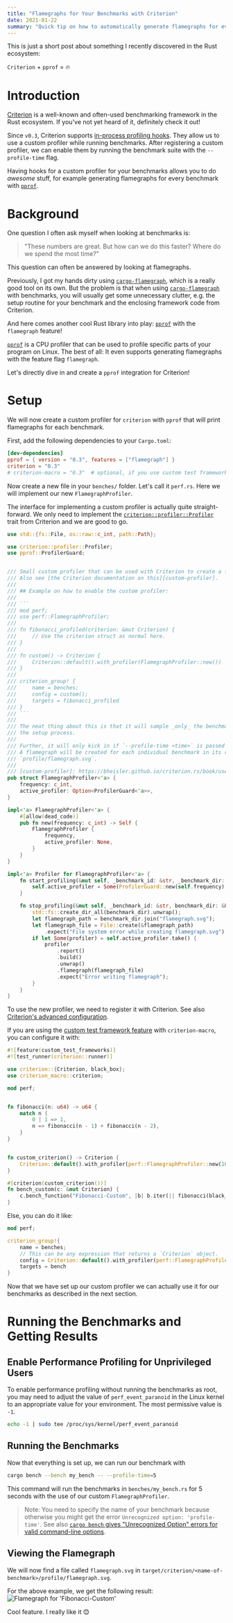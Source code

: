 ```yaml
---
title: "Flamegraphs for Your Benchmarks with Criterion"
date: 2021-01-22
summary: "Quick tip on how to automatically generate flamegraphs for every Criterion benchmark with pprof and in-process profiling hooks."
---
```


This is just a short post about something I recently discovered in the Rust ecosystem:

`Criterion` + `pprof` = 🔥


# Introduction

[Criterion][criterion] is a well-known and often-used benchmarking framework in the Rust ecosystem.
If you've not yet heard of it, definitely check it out!

Since `v0.3`, Criterion supports [in-process profiling hooks][profiling-hooks].
They allow us to use a custom profiler while running benchmarks.
After registering a custom profiler, we can enable them by running the benchmark suite with the `--profile-time` flag.

Having hooks for a custom profiler for your benchmarks allows you to do _awesome_ stuff, for example generating flamegraphs for every benchmark with [`pprof`][pprof].


# Background

One question I often ask myself when looking at benchmarks is:

> "These numbers are great. But how can we do this faster? Where do we spend the most time?"

This question can often be answered by looking at flamegraphs.

Previously, I got my hands dirty using [`cargo-flamegraph`][cargo-flamegraph], which is a really good tool on its own.
But the problem is that when using [`cargo-flamegraph`][cargo-flamegraph] with benchmarks, you will usually get some unnecessary clutter, e.g. the setup routine for your benchmark and the enclosing framework code from Criterion.

And here comes another cool Rust library into play: [`pprof`][pprof] with the `flamegraph` feature!

[`pprof`][pprof] is a CPU profiler that can be used to profile specific parts of your program on Linux.
The best of all: It even supports generating flamegraphs with the feature flag `flamegraph`.


Let's directly dive in and create a `pprof` integration for Criterion!


# Setup

We will now create a custom profiler for `criterion` with `pprof` that will print flamegraphs for each benchmark.

First, add the following dependencies to your `Cargo.toml`:
```toml
[dev-dependencies]
pprof = { version = "0.3", features = ["flamegraph"] }
criterion = "0.3"
# criterion-macro = "0.3"  # optional, if you use custom test frameworks
```

Now create a new file in your `benches/` folder. Let's call it `perf.rs`.
Here we will implement our new `FlamegraphProfiler`.

The interface for implementing a custom profiler is actually quite straight-forward.
We only need to implement the [`criterion::profiler::Profiler`][criterion-profiler-trait] trait from Criterion and we are good to go.


```rust
use std::{fs::File, os::raw::c_int, path::Path};

use criterion::profiler::Profiler;
use pprof::ProfilerGuard;


/// Small custom profiler that can be used with Criterion to create a flamegraph for benchmarks.
/// Also see [the Criterion documentation on this][custom-profiler].
///
/// ## Example on how to enable the custom profiler:
///
/// ```
/// mod perf;
/// use perf::FlamegraphProfiler;
///
/// fn fibonacci_profiled(criterion: &mut Criterion) {
///     // Use the criterion struct as normal here.
/// }
///
/// fn custom() -> Criterion {
///     Criterion::default().with_profiler(FlamegraphProfiler::new())
/// }
///
/// criterion_group! {
///     name = benches;
///     config = custom();
///     targets = fibonacci_profiled
/// }
/// ```
///
/// The neat thing about this is that it will sample _only_ the benchmark, and not other stuff like
/// the setup process.
///
/// Further, it will only kick in if `--profile-time <time>` is passed to the benchmark binary.
/// A flamegraph will be created for each individual benchmark in its report directory under
/// `profile/flamegraph.svg`.
///
/// [custom-profiler]: https://bheisler.github.io/criterion.rs/book/user_guide/profiling.html#implementing-in-process-profiling-hooks
pub struct FlamegraphProfiler<'a> {
    frequency: c_int,
    active_profiler: Option<ProfilerGuard<'a>>,
}

impl<'a> FlamegraphProfiler<'a> {
    #[allow(dead_code)]
    pub fn new(frequency: c_int) -> Self {
        FlamegraphProfiler {
            frequency,
            active_profiler: None,
        }
    }
}

impl<'a> Profiler for FlamegraphProfiler<'a> {
    fn start_profiling(&mut self, _benchmark_id: &str, _benchmark_dir: &Path) {
        self.active_profiler = Some(ProfilerGuard::new(self.frequency).unwrap());
    }

    fn stop_profiling(&mut self, _benchmark_id: &str, benchmark_dir: &Path) {
        std::fs::create_dir_all(benchmark_dir).unwrap();
        let flamegraph_path = benchmark_dir.join("flamegraph.svg");
        let flamegraph_file = File::create(&flamegraph_path)
            .expect("File system error while creating flamegraph.svg");
        if let Some(profiler) = self.active_profiler.take() {
            profiler
                .report()
                .build()
                .unwrap()
                .flamegraph(flamegraph_file)
                .expect("Error writing flamegraph");
        }
    }
}
```

To use the new profiler, we need to register it with Criterion.
See also [Criterion's advanced configuration][criterion-config].

If you are using the [custom test framework feature][criterion-custom-test-framework] with `criterion-macro`, you can configure it with:

```rust
#![feature(custom_test_frameworks)]
#![test_runner(criterion::runner)]

use criterion::{Criterion, black_box};
use criterion_macro::criterion;

mod perf;


fn fibonacci(n: u64) -> u64 {
    match n {
        0 | 1 => 1,
        n => fibonacci(n - 1) + fibonacci(n - 2),
    }
}


fn custom_criterion() -> Criterion {
    Criterion::default().with_profiler(perf::FlamegraphProfiler::new(100))
}

#[criterion(custom_criterion())]
fn bench_custom(c: &mut Criterion) {
    c.bench_function("Fibonacci-Custom", |b| b.iter(|| fibonacci(black_box(20))));
}
```

Else, you can do it like:

```rust
mod perf;

criterion_group!{
    name = benches;
    // This can be any expression that returns a `Criterion` object.
    config = Criterion::default().with_profiler(perf::FlamegraphProfiler::new(100);
    targets = bench
}
```

Now that we have set up our custom profiler we can actually use it for our benchmarks as described in the next section.


# Running the Benchmarks and Getting Results

## Enable Performance Profiling for Unprivileged Users
To enable performance profiling without running the benchmarks as root, you may need to adjust the value of `perf_event_paranoid` in the Linux kernel to an appropriate value for your environment. The most permissive value is `-1`.
```bash
echo -1 | sudo tee /proc/sys/kernel/perf_event_paranoid
```

## Running the Benchmarks
Now that everything is set up, we can run our benchmark with 
```bash
cargo bench --bench my_bench -- --profile-time=5
```
This command will run the benchmarks in `benches/my_bench.rs` for 5 seconds with the use of our custom `FlamegraphProfiler`.

> Note: You need to specify the name of your benchmark because otherwise you might get the error `Unrecognized option: 'profile-time'`.
> See also [`cargo bench` gives "Unrecognized Option" errors for valid command-line options][criterion-unrecognized-option].


## Viewing the Flamegraph

We will now find a file called `flamegraph.svg` in `target/criterion/<name-of-benchmark>/profile/flamegraph.svg`.

For the above example, we get the following result:
![Flamegraph for 'Fibonacci-Custom'](./flamegraph.svg)

Cool feature. I really like it 😊






[criterion]: https://github.com/bheisler/criterion.rs
[profiling-hooks]: https://bheisler.github.io/criterion.rs/book/user_guide/profiling.html#implementing-in-process-profiling-hooks
[cargo-flamegraph]: https://github.com/flamegraph-rs/flamegraph
[pprof]: https://crates.io/crates/pprof
[criterion-config]: https://bheisler.github.io/criterion.rs/book/user_guide/advanced_configuration.html
[criterion-custom-test-framework]: https://bheisler.github.io/criterion.rs/book/user_guide/custom_test_framework.html
[criterion-unrecognized-option]: https://bheisler.github.io/criterion.rs/book/faq.html#cargo-bench-gives-unrecognized-option-errors-for-valid-command-line-options
[criterion-profiler-trait]: https://docs.rs/criterion/*/criterion/profiler/trait.Profiler.html
